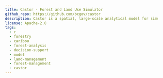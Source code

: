 ```yaml
---
title: Castor - Forest and Land Use Simulator
github_repo: https://github.com/bcgov/castor
description: Castor is a spatial, large-scale analytical model for simulating forest harvest and it's potential influence on other forest values (e.g., wildlife habitat).
license: Apache-2.0
tags:
  - r
  - forestry
  - caribou
  - forest-analysis
  - decision-support
  - model
  - land-management
  - forest-management
  - castor
---
```

